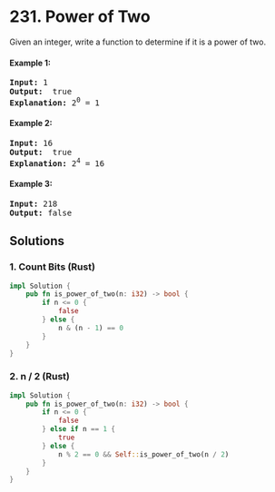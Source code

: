 # 231. Power of Two
Given an integer, write a function to determine if it is a power of two.

#### Example 1:
<pre>
<strong>Input:</strong> 1
<strong>Output:</strong>  true
<strong>Explanation:</strong> 2<sup>0</sup> = 1
</pre>

#### Example 2:
<pre>
<strong>Input:</strong> 16
<strong>Output:</strong>  true
<strong>Explanation:</strong> 2<sup>4</sup> = 16
</pre>

#### Example 3:
<pre>
<strong>Input:</strong> 218
<strong>Output:</strong> false
</pre>

## Solutions

### 1. Count Bits (Rust)
```Rust
impl Solution {
    pub fn is_power_of_two(n: i32) -> bool {
        if n <= 0 {
            false
        } else {
            n & (n - 1) == 0
        }
    }
}
```

### 2. n / 2 (Rust)
```Rust
impl Solution {
    pub fn is_power_of_two(n: i32) -> bool {
        if n <= 0 {
            false
        } else if n == 1 {
            true
        } else {
            n % 2 == 0 && Self::is_power_of_two(n / 2)
        }
    }
}
```
